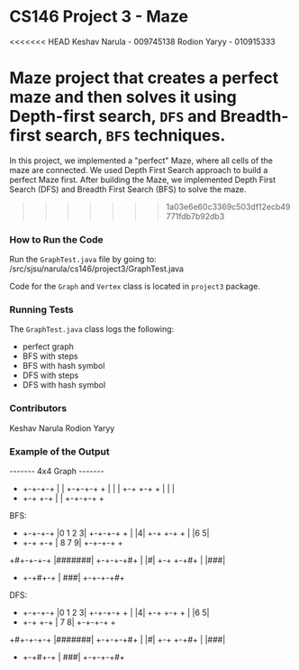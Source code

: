 # CS146 Project 3 - Maze
<<<<<<< HEAD
Keshav Narula - 009745138
Rodion Yaryy - 010915333

Maze project that creates a perfect maze and then solves it using Depth-first search, `DFS` and Breadth-first search, `BFS` techniques.
=======
In this project, we implemented a "perfect" Maze, where all cells of the maze are connected. We used Depth First Search
approach to build a perfect Maze first. After building the Maze, we implemented Depth First Search (DFS) and
Breadth First Search (BFS) to solve the maze.
>>>>>>> 1a03e6e60c3369c503df12ecb49771fdb7b92db3

### How to Run the Code
Run the `GraphTest.java` file by going to:
/src/sjsu/narula/cs146/project3/GraphTest.java

Code for the `Graph` and `Vertex` class is located in `project3` package.

### Running Tests
The `GraphTest.java` class logs the following:
* perfect graph
* BFS with steps
* BFS with hash symbol
* DFS with steps
* DFS with hash symbol

### Contributors
Keshav Narula
Rodion Yaryy

### Example of the Output

------- 4x4 Graph -------
+ +-+-+-+
|       |
+-+-+-+ +
|     | |
+-+ +-+ +
|   |   |
+ +-+ +-+
|       |
+-+-+-+ +

BFS:
+ +-+-+-+
|0 1 2 3|
+-+-+-+ +
|     |4|
+-+ +-+ +
|   |6 5|
+ +-+ +-+
|  8 7 9|
+-+-+-+ +

+#+-+-+-+
|#######|
+-+-+-+#+
|     |#|
+-+ +-+#+
|   |###|
+ +-+#+-+
|    ###|
+-+-+-+#+

DFS:
+ +-+-+-+
|0 1 2 3|
+-+-+-+ +
|     |4|
+-+ +-+ +
|   |6 5|
+ +-+ +-+
|    7 8|
+-+-+-+ +

+#+-+-+-+
|#######|
+-+-+-+#+
|     |#|
+-+ +-+#+
|   |###|
+ +-+#+-+
|    ###|
+-+-+-+#+
